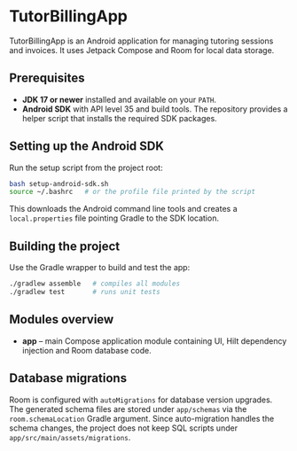 # TutorBillingApp

TutorBillingApp is an Android application for managing tutoring sessions and invoices. It uses Jetpack Compose and Room for local data storage.

## Prerequisites

- **JDK 17 or newer** installed and available on your `PATH`.
- **Android SDK** with API level 35 and build tools. The repository provides a helper script that installs the required SDK packages.

## Setting up the Android SDK

Run the setup script from the project root:

```bash
bash setup-android-sdk.sh
source ~/.bashrc   # or the profile file printed by the script
```

This downloads the Android command line tools and creates a `local.properties` file pointing Gradle to the SDK location.

## Building the project

Use the Gradle wrapper to build and test the app:

```bash
./gradlew assemble   # compiles all modules
./gradlew test       # runs unit tests
```

## Modules overview

- **app** – main Compose application module containing UI, Hilt dependency injection and Room database code.

## Database migrations

Room is configured with `autoMigrations` for database version upgrades. The
generated schema files are stored under `app/schemas` via the
`room.schemaLocation` Gradle argument. Since auto-migration handles the schema
changes, the project does not keep SQL scripts under
`app/src/main/assets/migrations`.

